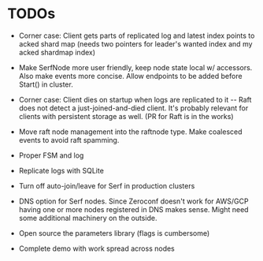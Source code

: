 # TODOs
* Corner case: Client gets parts of replicated log and latest index points to acked shard map (needs two pointers for leader's wanted index and my acked shardmap index)

* Make SerfNode more user friendly, keep node state local w/ accessors. Also make events more concise. Allow endpoints to be added
  before Start() in cluster.

* Corner case: Client dies on startup when logs are replicated to it -- Raft does not
  detect a just-joined-and-died client. It's probably relevant for clients with
  persistent storage as well. (PR for Raft is in the works)
* Move raft node management into the raftnode type. Make coalesced events to avoid
  raft spamming.
* Proper FSM and log
* Replicate logs with SQLite
* Turn off auto-join/leave for Serf in production clusters
* DNS option for Serf nodes. Since Zeroconf doesn't work for AWS/GCP
  having one or more nodes registered in DNS makes sense. Might need
  some additional machinery on the outside.
* Open source the parameters library (flags is cumbersome)
* Complete demo with work spread across nodes
